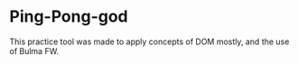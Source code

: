 # Ping-Pong-god
This practice tool was made to apply concepts of DOM mostly, and the use of Bulma FW.
